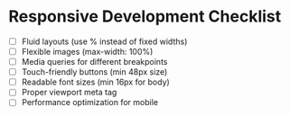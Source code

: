 # Responsive Development Checklist

- [ ] Fluid layouts (use % instead of fixed widths)
- [ ] Flexible images (max-width: 100%)
- [ ] Media queries for different breakpoints
- [ ] Touch-friendly buttons (min 48px size)
- [ ] Readable font sizes (min 16px for body)
- [ ] Proper viewport meta tag
- [ ] Performance optimization for mobile